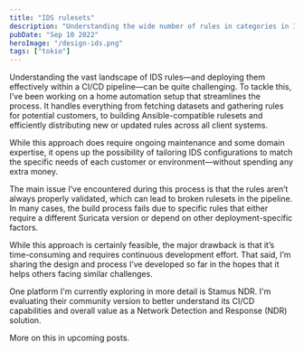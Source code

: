 ```yaml
---
title: "IDS rulesets"
description: "Understanding the wide number of rules in categories in IDS systems"
pubDate: "Sep 10 2022"
heroImage: "/design-ids.png"
tags: ["tokio"]
---
```


Understanding the vast landscape of IDS rules—and deploying them effectively within a CI/CD pipeline—can be quite challenging. To tackle this, I’ve been working on a home automation setup that streamlines the process. It handles everything from fetching datasets and gathering rules for potential customers, to building Ansible-compatible rulesets and efficiently distributing new or updated rules across all client systems.

While this approach does require ongoing maintenance and some domain expertise, it opens up the possibility of tailoring IDS configurations to match the specific needs of each customer or environment—without spending any extra money. 

The main issue I’ve encountered during this process is that the rules aren’t always properly validated, which can lead to broken rulesets in the pipeline. In many cases, the build process fails due to specific rules that either require a different Suricata version or depend on other deployment-specific factors.

 While this approach is certainly feasible, the major drawback is that it’s time-consuming and requires continuous development effort.
That said, I’m sharing the design and process I’ve developed so far in the hopes that it helps others facing similar challenges.

One platform I'm currently exploring in more detail is Stamus NDR. I'm evaluating their community version to better understand its CI/CD capabilities and overall value as a Network Detection and Response (NDR) solution.

More on this in upcoming posts.
